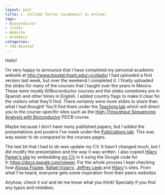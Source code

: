 ```yaml
---
layout: post
title: L. Collado Torres (academic) is online!
tags:
- Bioconductor
- rstats
- Website
- Academia
categories:
- JHU Biostat
---
```

<p>Hello!</p>
<p>I&#8217;m very happy to announce that I have completed my personal academic website at <a href="http://www.biostat.jhsph.edu/~lcollado/index.html#.UDKHKtCe5Ls"><a href="http://www.biostat.jhsph.edu/~lcollado/">http://www.biostat.jhsph.edu/~lcollado/</a></a> I had uploaded a first version last week, but over the weekend I completed it. I finally uploaded the slides for many of the courses that I taught over the years in Mexico. These were mostly R/Bioconductor courses and the slides sometimes are in Spanish and other times in English. I added country flags to make it clear for the visitors what they&#8217;ll find. There certainly were more slides to share than what I had thought! You&#8217;ll find them under the <a href="http://www.biostat.jhsph.edu/~lcollado/teaching.html#.UDKI0tCe5Ls">Teaching tab</a> which will direct you to the course-specific sites such as the <a href="http://www.biostat.jhsph.edu/~lcollado/PDCB-HTS.html#.UDKI_NCe5Ls">High-Throughput Sequencing Analysis with Bioconductor</a> PDCB course. </p>
<p>Maybe because I don&#8217;t have many published papers, but I added the presentations and posters I&#8217;ve made under the <a href="http://www.biostat.jhsph.edu/~lcollado/publications.html#.UDKJqtCe5Ls">Publications tab</a>. This was way easier to do compared to the courses pages.</p>
<p>The last bit that I had to do was update my CV. It hasn&#8217;t changed much, but I did modify the presentation and the way it was written. I also copied <a href="http://www.biostat.jhsph.edu/~hiparker/CV/">Hilary Parker&#8217;s site</a> by embedding <a href="http://www.biostat.jhsph.edu/~lcollado/cv.html#.UDKJi9Ce5Ls">my CV</a> in it using the Google code for it: <a href="https://docs.google.com/viewer"><a href="https://docs.google.com/viewer">https://docs.google.com/viewer</a></a>. For the whole process I kept checking how <a href="http://www.biostat.jhsph.edu/~afrazee/">Alyssa Frazee</a>, <a href="http://rafalab.jhsph.edu/">Rafael Irizarry</a>, <a href="http://www.biostat.jhsph.edu/~jleek/">Jeffrey Leek</a> and <a href="http://www.biostat.jhsph.edu/~hiparker/">Hilary</a>'s sites. From what I've heard, everyone gets some inspiration from their peers websites.</p>
<p>Anyhow, check it out and let me know what you think! Specially if you find any typos and mistakes.</p>
